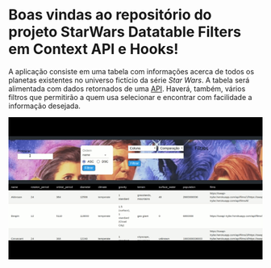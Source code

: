 # Boas vindas ao repositório do projeto StarWars Datatable Filters em Context API e Hooks!

A aplicação consiste em uma tabela com informações acerca de todos os planetas existentes no universo fictício da série _Star Wars_. A tabela será alimentada com dados retornados de uma [API](https://swapi-trybe.herokuapp.com/api). Haverá, também, vários filtros que permitirão a quem usa selecionar e encontrar com facilidade a informação desejada.

![](searchHQ.gif)
